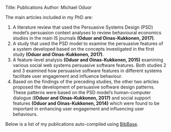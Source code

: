 Title: Publications
Author: Michael Oduor


The main articles included in my PhD are:

1. A literature review that used the Persuasive Systems Design (PSD) model’s persuasion context analyses to review behavioural economics studies in the main IS journals **(Oduor and Oinas-Kukkonen, 2017)**. 
2. A study that used the PSD model to examine the persuasive features of a system developed based on the concepts investigated in the first study **(Oduor and Oinas-Kukkonen, 2017)**. 
3. A feature-level analysis **(Oduor and Oinas-Kukkonen, 2015)** examining various social web systems persuasive software features. Both studies 2 and 3 examined how persuasive software features in different systems facilitate user engagement and influence behaviour. 
4. Based on the findings of the preceding studies, the other two articles proposed the development of persuasive software design patterns. These patterns were based on the PSD model’s human-computer dialogue (**(Oduor and Oinas-Kukkonen, 2017)** and social support features **(Oduor and Oinas-Kukkonen, 2014)** which were found to be important in enhancing user engagement and influencing user behaviours.

Below is a list of my publications auto-compiled using [BibBase](https://bibbase.org).

<script src="https://bibbase.org/service/mendeley/b3fa3133-6573-369e-aa58-ba6bc0d2a598?jsonp=1"></script>


